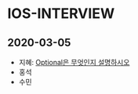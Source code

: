 # IOS-INTERVIEW

## 2020-03-05

- 지혜: [Optional은 무엇인지 설명하시오](https://www.zehye.kr/swift/2020/03/05/swift_optional_interview/)
- 홍석
- 수민 
